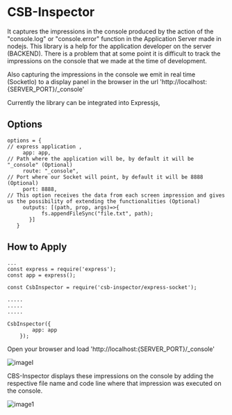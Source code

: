 # CSB-Inspector

It captures the impressions in the console produced by the action of the "console.log" or "console.error" function in the Application Server made in nodejs.
This library is a help for the application developer on the server (BACKEND). There is a problem that at some point it is difficult to track the impressions on the console that we made at the time of development.

Also capturing the impressions in the console we emit in real time (SocketIo) to a display panel in the browser in the url
'http://localhost:{SERVER_PORT}/_console'

Currently the library can be integrated into Expressjs,

## Options

```
options = {
// express application ,
     app: app,
// Path where the application will be, by default it will be "_console" (Optional)
     route: "_console",
// Port where our Socket will point, by default it will be 8888 (Optional)
     port: 8888,
// This option receives the data from each screen impression and gives us the possibility of extending the functionalities (Optional)
     outputs: [(path, prop, args)=>{
           fs.appendFileSync("file.txt", path);
       }]
   }
```

## How to Apply

```
...
const express = require('express');
const app = express();

const CsbInspector = require('csb-inspector/express-socket');

.....
.....
.....

CsbInspector({
        app: app
    });

```

Open your browser and load 'http://localhost:{SERVER_PORT}/_console'

![imageI](https://i.ibb.co/QDcxcpm/Screen-Shot-2020-01-03-at-2-18-47-AM.png)


CBS-Inspector displays these impressions on the console by adding the respective
 file name and code line where that impression was executed on the console.


![image1](https://i.ibb.co/LQ3ZnnV/Screen-Shot-2020-01-03-at-2-13-44-AM.png)